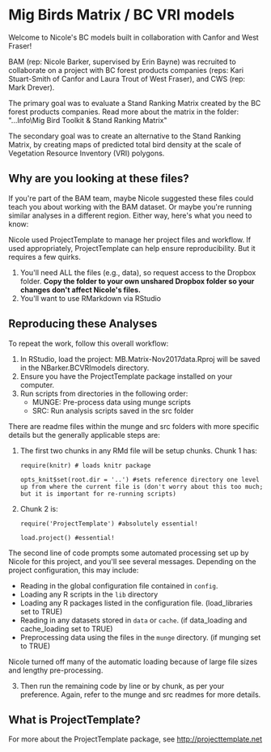 # Mig Birds Matrix / BC VRI models

Welcome to Nicole's BC models built in collaboration with Canfor and West Fraser!

BAM (rep: Nicole Barker, supervised by Erin Bayne) was recruited to collaborate 
on a project with BC forest products companies (reps: Kari Stuart-Smith of Canfor 
and Laura Trout of West Fraser), and CWS (rep: Mark Drever). 

The primary goal was to evaluate a Stand Ranking Matrix created by the BC 
forest products companies. Read more about the matrix in the folder:
"...Info\Mig Bird Toolkit & Stand Ranking Matrix"

The secondary goal was to create an alternative to the Stand Ranking Matrix, 
by creating maps of predicted total bird density at the scale of Vegetation
Resource Inventory (VRI) polygons. 

## Why are you looking at these files? 

If you're part of the BAM team, maybe Nicole suggested these files could teach you about working with the BAM dataset. Or maybe you're running similar analyses in a different region. Either way, here's what you need to know: 

Nicole used ProjectTemplate to manage her project files and workflow. If used appropriately, ProjectTemplate can help ensure reproducibility. But it requires a few quirks. 

1. You'll need ALL the files (e.g., data), so request access to the Dropbox folder. **Copy the folder to your own unshared Dropbox folder so your changes don't affect Nicole's files.** 
2. You'll want to use RMarkdown via RStudio

## Reproducing these Analyses
To repeat the work, follow this overall workflow:

1. In RStudio, load the project: MB.Matrix-Nov2017data.Rproj will be saved in the NBarker.BCVRImodels directory. 
2. Ensure you have the ProjectTemplate package installed on your computer. 
3. Run scripts from directories in the following order:
	  * MUNGE: Pre-process data using munge scripts	
	  * SRC: Run analysis scripts saved in the src folder 

There are readme files within the munge and src folders with more specific details but the generally applicable steps are: 

1. The first two chunks in any RMd file will be setup chunks. Chunk 1 has:

	`require(knitr) # loads knitr package`
	
	`opts_knit$set(root.dir = '..') #sets reference directory one level up from where the current file is (don't worry about this too much; but it is important for re-running scripts)`

2. Chunk 2 is:

    `require('ProjectTemplate') #absolutely essential!`

    `load.project() #essential!`

The second line of code prompts some automated processing set up by Nicole for this project, and you'll see several messages. Depending on the project configuration, this may include: 

* Reading in the global configuration file contained in `config`.
* Loading any R scripts in the `lib` directory
* Loading any R packages listed in the configuration file. (load_libraries set to TRUE)
* Reading in any datasets stored in `data` or `cache`.  (if data_loading and cache_loading set to TRUE)
* Preprocessing data using the files in the `munge` directory. (if munging set to TRUE)

Nicole turned off many of the automatic loading because of large file sizes and lengthy pre-processing. 

3. Then run the remaining code by line or by chunk, as per your preference. Again, refer to the munge and src readmes for more details. 


## What is ProjectTemplate?
For more about the ProjectTemplate package, see http://projecttemplate.net
